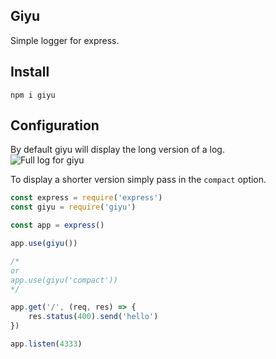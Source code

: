 ## Giyu

Simple logger for express.

## Install

`npm i giyu`

## Configuration

By default giyu will display the long version of a log.  
![Full log for giyu](https://i.imgur.com/OPElioQ.png)

To display a shorter version simply pass in the `compact` option.

```javascript
const express = require('express')
const giyu = require('giyu')

const app = express()

app.use(giyu())

/*
or
app.use(giyu('compact'))
*/

app.get('/', (req, res) => {
    res.status(400).send('hello')
})

app.listen(4333)
```
